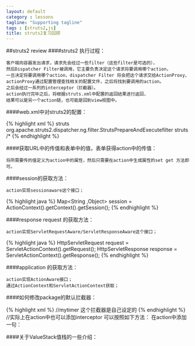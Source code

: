 ```yaml
---
layout: default
category : lessons
tagline: "Supporting tagline"
tags : [struts2,js]
title: struts2复习回顾
---
```



##struts2 review
####struts2 执行过程：

 	客户端向容器发出请求，请求先会经过一些filter（这些filter是可选的），
	然后Dispatcher Filter被调用，它主要负责决定这个请求将要调用哪个action，
	一旦决定将要调用哪个action，dispatcher Filter 将会把这个请求交给ActionProxy，
	actionProxy通过配置管理查找相关的配置文件，之后将找到要调用的action。
	之后会经过一系列的interceptor（拦截器）。
	action执行完毕之后，将根据struts.xml中配置的返回结果进行返回，
	结果可以是另一个action链，也可能是回到view视图中。

####web.xml中对struts2的配置：

{% highlight xml %}
	<Filter>
		<filter-name>struts</filter-name>
		<filter-class>org.apache.struts2.dispatcher.ng.filter.StrutsPrepareAndExecutefilter</filter-class>
	</Filter>
	<filter-mapping>
		<filter-name>struts</filter-name>
		<url-pattern>/*</url-pattern>
	</filter-mapping>
{% endhighlight %}
	
####获取URL中的传值和表单中的值，表单获得action中的传值：

	将所需要传的值定义为action中的属性，然后只需要在action中生成属性的set get 方法即可。

####session的获取方法：

	action实现sessionaware这个接口；
{% highlight java %}
	Map<String ,Object> session = ActionContext().getContext().getSession();
{% endhighlight %}

####response request 的获取方法：

	action实现ServletRequestAware/ServletResponseAware这个接口；
{% highlight java %}
	HttpServletRequest request = ServletActionContext().getRequest();
	HttpServletResponse response = ServletActionContext().getResponse();
{% endhighlight %}

####application 的获取方法：

	action实现ActionAware接口；
	通过ActionContext和ServletActionContext获取；

####如何修改package的默认拦截器：

{% highlight xml %}
	<package name="myPackage" namespace="/" extends="struts-default"/>
		<interceptors>
			<interceptor name="mytimer" class="com.luccesit.action.myInterceptor"/>
			<interceptor-stack name="mystack">
				<interceptor-ref name="mytimer">  //mytimer 这个拦截器是自己设定的
				<interceptor-ref name="defaultStack">
			</interceptor-stack>
		</interceptors>
		<default-interceptor-ref name="mystack">
{% endhighlight %}
	//实际上在action中也可以添加interceptor 可以按照如下方法：
	在action中添加一句：<interceptor-ref name="timer"/>

####关于ValueStack值栈的一些介绍：


	
